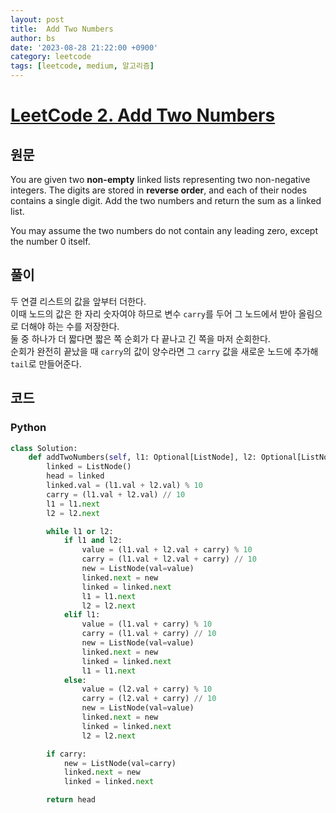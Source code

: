 ```yaml
---
layout: post
title:  Add Two Numbers
author: bs
date: '2023-08-28 21:22:00 +0900'
category: leetcode
tags: [leetcode, medium, 알고리즘]
---
```


# [LeetCode 2. Add Two Numbers](https://leetcode.com/problems/add-two-numbers/)

## 원문
You are given two **non-empty** linked lists representing two non-negative integers. The digits are stored in **reverse order**, and each of their nodes contains a single digit. Add the two numbers and return the sum as a linked list.

You may assume the two numbers do not contain any leading zero, except the number 0 itself.

## 풀이
두 연결 리스트의 값을 앞부터 더한다.<br>
이때 노드의 값은 한 자리 숫자여야 하므로 변수 `carry`를 두어 그 노드에서 받아 올림으로 더해야 하는 수를 저장한다.<br>
둘 중 하나가 더 짧다면 짧은 쪽 순회가 다 끝나고 긴 쪽을 마저 순회한다.<br>
순회가 완전히 끝났을 때 `carry`의 값이 양수라면 그 `carry` 값을 새로운 노드에 추가해 `tail`로 만들어준다.

## 코드
### Python
```python
class Solution:
    def addTwoNumbers(self, l1: Optional[ListNode], l2: Optional[ListNode]) -> Optional[ListNode]:
        linked = ListNode()
        head = linked
        linked.val = (l1.val + l2.val) % 10
        carry = (l1.val + l2.val) // 10
        l1 = l1.next
        l2 = l2.next

        while l1 or l2:
            if l1 and l2:
                value = (l1.val + l2.val + carry) % 10
                carry = (l1.val + l2.val + carry) // 10
                new = ListNode(val=value)
                linked.next = new
                linked = linked.next
                l1 = l1.next
                l2 = l2.next
            elif l1:
                value = (l1.val + carry) % 10
                carry = (l1.val + carry) // 10
                new = ListNode(val=value)
                linked.next = new
                linked = linked.next
                l1 = l1.next
            else:
                value = (l2.val + carry) % 10
                carry = (l2.val + carry) // 10
                new = ListNode(val=value)
                linked.next = new
                linked = linked.next
                l2 = l2.next

        if carry:
            new = ListNode(val=carry)
            linked.next = new
            linked = linked.next

        return head
```